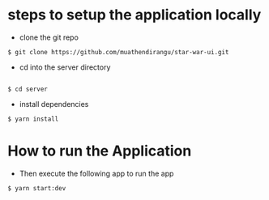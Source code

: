 # steps to setup the application locally

- clone the git repo
```
$ git clone https://github.com/muathendirangu/star-war-ui.git
```
- cd into the server directory
```

$ cd server

```
- install dependencies
```
$ yarn install
```

# How to run the Application

- Then execute the following app to run the app
```
$ yarn start:dev
```
